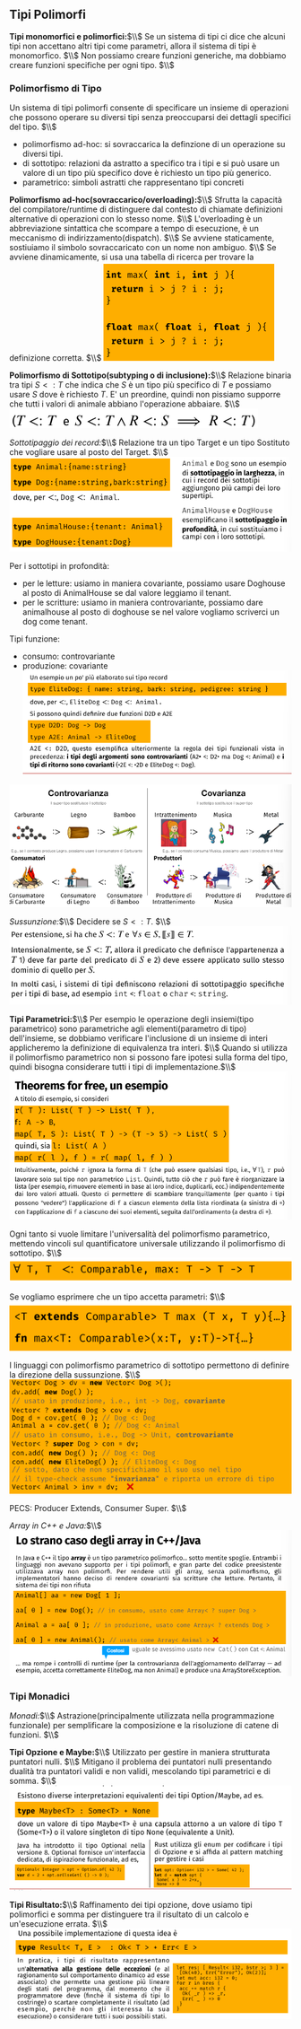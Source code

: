 ## Tipi Polimorfi
**Tipi monomorfici e polimorfici:**$\\$
Se un sistema di tipi ci dice che alcuni tipi non accettano altri tipi come parametri, allora il sistema di tipi è monomorfico. $\\$
Non possiamo creare funzioni generiche, ma dobbiamo creare funzioni specifiche per ogni tipo. $\\$

### Polimorfismo di Tipo
Un sistema di tipi polimorfi consente di specificare un insieme di operazioni che possono operare su diversi tipi senza preoccuparsi dei dettagli specifici del tipo. $\\$

- polimorfismo ad-hoc: si sovraccarica la definzione di un operazione su diversi tipi.
- di sottotipo: relazioni da astratto a specifico tra i tipi e si può usare un valore di un tipo più specifico dove è richiesto un tipo più generico.
- parametrico: simboli astratti che rappresentano tipi concreti

**Polimorfismo ad-hoc(sovraccarico/overloading):**$\\$
Sfrutta la capacità del compilatore/runtime di distinguere dal contesto di chiamate definizioni alternative di operazioni con lo stesso nome. $\\$
L'overloading è un abbreviazione sintattica che scompare a tempo di esecuzione, è un meccanismo di indirizzamento(dispatch). $\\$
Se avviene staticamente, sostiuiamo il simbolo sovraccaricato con un nome non ambiguo. $\\$
Se avviene dinamicamente, si usa una tabella di ricerca per trovare la definizione corretta. $\\$
![alt text](image-242.png)

**Polimorfismo di Sottotipo(subtyping o di inclusione):**$\\$
Relazione binaria tra tipi $S <: T$ che indica che $S$ è un tipo più specifico di $T$ e possiamo usare $S$ dove è richiesto $T$. E' un preordine, quindi non pissiamo supporre che tutti i valori di animale abbiano l'operazione abbaiare. $\\$
![alt text](image-245.png)

*Sottotipaggio dei record:*$\\$
Relazione tra un tipo Target e un tipo Sostituto che vogliare usare al posto del Target. $\\$
![alt text](image-246.png)

Per i sottotipi in profondità:
- per le letture: usiamo in maniera covariante, possiamo usare Doghouse al posto di AnimalHouse se dal valore leggiamo il tenant.
- per le scritture: usiamo in maniera controvariante, possiamo dare animalhouse al posto di doghouse se nel valore vogliamo scriverci un dog come tenant.

Tipi funzione:
- consumo: controvariante
- produzione: covariante
![alt text](image-247.png)

![alt text](image-248.png)

*Sussunzione:*$\\$
Decidere se $S <: T$. $\\$
![alt text](image-249.png)

**Tipi Parametrici:**$\\$
Per esempio le operazione degli insiemi(tipo parametrico) sono parametriche agli elementi(parametro di tipo) dell'insieme, se dobbiamo verificare l'inclusione di un insieme di interi applicheremo la definizione di equivalenza tra interi. $\\$
Quando si utilizza il polimorfismo parametrico non si possono fare ipotesi sulla forma del tipo, quindi bisogna considerare tutti i tipi di implementazione.$\\$
![alt text](image-250.png)

Ogni tanto si vuole limitare l'universalità del polimorfismo parametrico, mettendo vincoli sul quantificatore universale utilizzando il polimorfismo di sottotipo. $\\$
![alt text](image-251.png)

Se vogliamo esprimere che un tipo accetta parametri: $\\$
![alt text](image-252.png)

I linguaggi con polimorfismo parametrico di sottotipo permettono di definire la direzione della sussunzione. $\\$
![alt text](image-253.png)

PECS: Producer Extends, Consumer Super. $\\$

*Array in C++ e Java:*$\\$
![alt text](image-254.png)

### Tipi Monadici
*Monadi:*$\\$
Astrazione(principalmente utilizzata nella programmazione funzionale) per semplificare la composizione e la risoluzione di catene di funzioni. $\\$

**Tipi Opzione e Maybe:**$\\$
Utilizzato per gestire in maniera strutturata puntatori nulli. $\\$
Mitigano il problema dei puntatori nulli presentando dualità tra puntatori validi e non validi, mescolando tipi parametrici e di somma. $\\$
![alt text](image-243.png)

**Tipi Risultato:**$\\$
Raffinamento dei tipi opzione, dove usiamo tipi polimorfici e somma per distinguere tra il risultato di un calcolo e un'esecuzione errata. $\\$
![alt text](image-244.png)